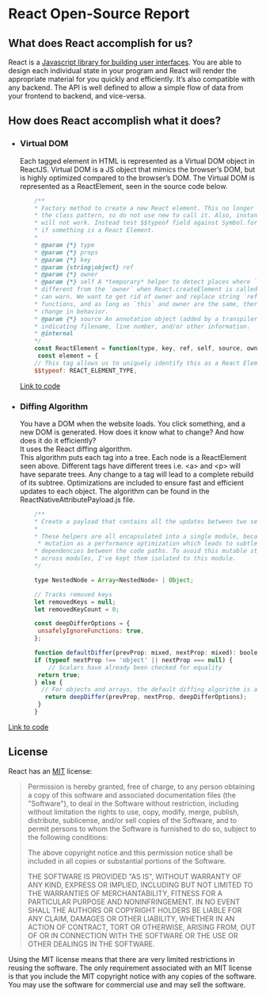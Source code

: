 # React Open-Source Report

## What does React accomplish for us?

React is a [Javascript library for building user interfaces][React-website]. You are able to design each individual state in your program and React will render the appropriate material for you quickly and efficiently.  It’s also compatible with any backend. The API is well defined to allow a simple flow of data from your frontend to backend, and vice-versa.

## How does React accomplish what it does?

* ### Virtual DOM
    Each tagged element in HTML is represented as a Virtual DOM object in ReactJS.  Virtual DOM is a JS object that mimics the browser’s DOM, but is highly optimized compared to the browser’s DOM. The Virtual DOM is represented as a ReactElement, seen in the source code below.
    ```javascript
        /**
        * Factory method to create a new React element. This no longer adheres to
        * the class pattern, so do not use new to call it. Also, instanceof check
        * will not work. Instead test $$typeof field against Symbol.for('react.element') to check
        * if something is a React Element.
        *
        * @param {*} type
        * @param {*} props
        * @param {*} key
        * @param {string|object} ref
        * @param {*} owner
        * @param {*} self A *temporary* helper to detect places where `this` is
        * different from the `owner` when React.createElement is called, so that we
        * can warn. We want to get rid of owner and replace string `ref`s with arrow
        * functions, and as long as `this` and owner are the same, there will be no
        * change in behavior.
        * @param {*} source An annotation object (added by a transpiler or otherwise)
        * indicating filename, line number, and/or other information.
        * @internal
        */
        const ReactElement = function(type, key, ref, self, source, owner, props) {
         const element = {
        // This tag allows us to uniquely identify this as a React Element
        $$typeof: REACT_ELEMENT_TYPE,
    ```
    [Link to code][Virtual-DOM]
* ### Diffing Algorithm
    You have a DOM when the website loads. You click something, and a new DOM is generated.  How does it know what to change? And how does it do it efficiently?  
    It uses the React diffing algorithm.  
    This algorithm puts each tag into a tree. Each node is a ReactElement seen above. Different tags have different trees i.e. \<a> and \<p> will have separate trees. Any change to a tag will lead to a complete rebuild of its subtree. Optimizations are included to ensure fast and efficient updates to each object. The algorithm can be found in the ReactNativeAttributePayload.js file.

    ```javascript
        /**
        * Create a payload that contains all the updates between two sets of props.
        *
        * These helpers are all encapsulated into a single module, because they use
         * mutation as a performance optimization which leads to subtle shared
        * dependencies between the code paths. To avoid this mutable state leaking
        * across modules, I've kept them isolated to this module.
        */

        type NestedNode = Array<NestedNode> | Object;

        // Tracks removed keys
        let removedKeys = null;
        let removedKeyCount = 0;

        const deepDifferOptions = {
         unsafelyIgnoreFunctions: true,
        };

        function defaultDiffer(prevProp: mixed, nextProp: mixed): boolean {
        if (typeof nextProp !== 'object' || nextProp === null) {
            // Scalars have already been checked for equality
         return true;
        } else {
          // For objects and arrays, the default diffing algorithm is a deep compare
           return deepDiffer(prevProp, nextProp, deepDifferOptions);
         }
        }
    ```    
[Link to code][Diffing]

## License

React has an [MIT][React-license] license:

 >Permission is hereby granted, free of charge, to any person obtaining a copy
of this software and associated documentation files (the "Software"), to deal
in the Software without restriction, including without limitation the rights
to use, copy, modify, merge, publish, distribute, sublicense, and/or sell
copies of the Software, and to permit persons to whom the Software is
furnished to do so, subject to the following conditions:
>
>The above copyright notice and this permission notice shall be included in all
copies or substantial portions of the Software.
>
>THE SOFTWARE IS PROVIDED "AS IS", WITHOUT WARRANTY OF ANY KIND, EXPRESS OR
IMPLIED, INCLUDING BUT NOT LIMITED TO THE WARRANTIES OF MERCHANTABILITY,
FITNESS FOR A PARTICULAR PURPOSE AND NONINFRINGEMENT. IN NO EVENT SHALL THE
AUTHORS OR COPYRIGHT HOLDERS BE LIABLE FOR ANY CLAIM, DAMAGES OR OTHER
LIABILITY, WHETHER IN AN ACTION OF CONTRACT, TORT OR OTHERWISE, ARISING FROM,
OUT OF OR IN CONNECTION WITH THE SOFTWARE OR THE USE OR OTHER DEALINGS IN THE
SOFTWARE.
 
Using the MIT license means that there are very limited restrictions in reusing the software.  The only requirement associated with an MIT license is that you include the MIT copyright notice with any copies of the software.  You may use the software for commercial use and may sell the software.

[React-license]: https://github.com/facebook/react/blob/master/LICENSE
[React-website]: https://reactjs.org/
[Virtual-dom]: https://github.com/facebook/react/blob/3b3decf87121dcc20bfc0820b7b35d2b028adaf2/packages/react/src/ReactElement.js
[Diffing]: https://github.com/facebook/react/blob/38dd17ab98ce288fd0d0b68682a6df0f0a49e158/packages/react-native-renderer/src/ReactNativeAttributePayload.js

